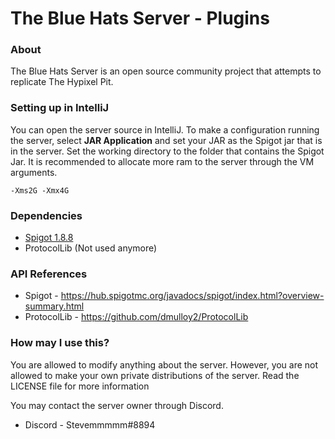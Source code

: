 # The Blue Hats Server - Plugins
### About
The Blue Hats Server is an open source community project that attempts to replicate The Hypixel Pit.

### Setting up in IntelliJ
You can open the server source in IntelliJ. To make a configuration running the server, select **JAR Application** and set your JAR as the Spigot jar that is in the server. Set the working directory to the folder that contains the Spigot Jar. It is recommended to allocate more ram to the server through the VM arguments.

`-Xms2G -Xmx4G` <br>

### Dependencies
* [Spigot 1.8.8](https://getbukkit.org/get/hNiHm0tuqAg1Xg7w7zudk63uHr0xo48D)
* ProtocolLib (Not used anymore)

### API References
* Spigot - https://hub.spigotmc.org/javadocs/spigot/index.html?overview-summary.html
* ProtocolLib - https://github.com/dmulloy2/ProtocolLib

### How may I use this?
You are allowed to modify anything about the server. However, you are not allowed to make your own private distributions of the server. Read the LICENSE file for more information <br>

You may contact the server owner through Discord. 
* Discord - Stevemmmmm#8894
